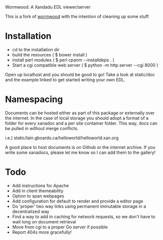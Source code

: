 Wormwood: A Xandadu EDL viewer/server

This is a fork of [wormwood](gitlab.com/krampus/wormwood) with the intention of cleaning up some stuff.

# Installation

- cd to the installation dir
- build the resources  ( $ bower install )
- install perl modules ( $ perl cpanm --installdeps . )
- Start a cgi compatible web server ( $ python -m http.server --cgi 8000 )

Open up localhost and you should be good to go! Take a look at static/doc and the example linked to get started writing your own EDL.

# Namespacing
Documents can be hosted either as part of this package or externally over the internet. In the case of local storage you should adopt a format of a 
folder for every xanadoc and a per site container folder. This way, docs can be pulled in without merge conflicts.

i.e.) static/lain.gboards.ca/helloworld/helloworld.xan.org

A good place to host documents is on Github or the internet archive. If you write some xanadocs, please let me know so I can add them to the gallery!

# Todo
- Add instructions for Apache
- Add in client themeability
- Option to span webpages
- Add configuration for default to render and provide a editor page
- Do 'proper' two way links using permanent immutable storage in a decentralized way
- Find a way to add in caching for network requests, so we don't have to wait long on document retrieval
- Move from cgi to a proper Go server if possible
- Report 404s more gracefully!
